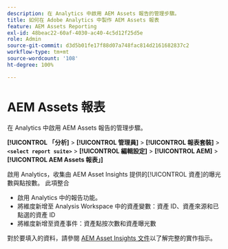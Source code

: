 ```yaml
---
description: 在 Analytics 中啟用 AEM Assets 報告的管理步驟。
title: 如何在 Adobe Analytics 中製作 AEM Assets 報表
feature: AEM Assets Reporting
exl-id: 48beac22-60af-4030-ac40-4c5d12f25d5e
role: Admin
source-git-commit: d3d5b01fe17f88d07a748fac814d2161682837c2
workflow-type: tm+mt
source-wordcount: '108'
ht-degree: 100%

---
```


# AEM Assets 報表

在 Analytics 中啟用 AEM Assets 報告的管理步驟。

**[!UICONTROL 「分析]** > **[!UICONTROL 管理員]** > **[!UICONTROL 報表套裝]** > **`<select report suite>`** > **[!UICONTROL 編輯設定]** > **[!UICONTROL AEM]** > **[!UICONTROL AEM Assets 報表」]**

啟用 Analytics，收集由 AEM Asset Insights 提供的[!UICONTROL 資產]的曝光數與點按數。 此項整合

* 啟用 Analytics 中的報告功能。
* 將維度新增至 Analysis Workspace 中的資產變數：資產 ID、資產來源和已點選的資產 ID
* 將維度新增至資產事件：資產點按次數和資產曝光數

對於要填入的資料，請參閱 [AEM Asset Insights 文件](https://experienceleague.adobe.com/docs/experience-manager-cloud-service/assets/manage/assets-insights.html)以了解完整的實作指示。

<!--The content in this article is duplicated with the content in the Admin guide (adobe-experience-manager.md)-->
